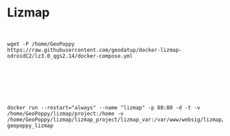 Lizmap
======

 

~~~~~~~~~~~~~~~~~~~~~~~~~~~~~~~~~~~~~~~~~~~~~~~~~~~~~~~~~~~~~~~~~~~~~~~~~~~~~~~~
wget -P /home/GeoPoppy https://raw.githubusercontent.com/geodatup/docker-lizmap-odroidC2/lz3.0_qgs2.14/docker-compose.yml
~~~~~~~~~~~~~~~~~~~~~~~~~~~~~~~~~~~~~~~~~~~~~~~~~~~~~~~~~~~~~~~~~~~~~~~~~~~~~~~~

 

 

 

~~~~~~~~~~~~~~~~~~~~~~~~~~~~~~~~~~~~~~~~~~~~~~~~~~~~~~~~~~~~~~~~~~~~~~~~~~~~~~~~
docker run --restart="always" --name "lizmap" -p 80:80 -d -t -v /home/GeoPoppy/lizmap/project:/home -v /home/GeoPoppy/lizmap/lizmap_project/lizmap_var:/var/www/websig/lizmap/var geopoppy_lizmap
~~~~~~~~~~~~~~~~~~~~~~~~~~~~~~~~~~~~~~~~~~~~~~~~~~~~~~~~~~~~~~~~~~~~~~~~~~~~~~~~
